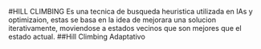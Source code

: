#HILL CLIMBING
Es una tecnica de busqueda heuristica utilizada en IAs y optimizaion, estas se basa en la idea de mejorara una solucion iterativamente, moviendose a estados vecinos que son mejores que el estado actual.
##Hill Climbing Adaptativo
